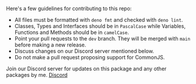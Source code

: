 Here's a few guidelines for contributing to this repo:

* All files must be formatted with `deno fmt` and checked with `deno lint`.
* Classes, Types and Interfaces should be in `PascalCase` while Variables, Functions and Methods should be in `camelCase`.
* Point your pull requests to the `dev` branch. They will be merged with `main` before making a new release.
* Discuss changes on our Discord server mentioned below.
* Do not make a pull request proposing support for CommonJS.

Join our Discord server for updates on this package and any other packages by me.
[Discord](https://discord.gg/A69vvdK)
